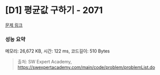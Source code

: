 # [D1] 평균값 구하기 - 2071 

[문제 링크](https://swexpertacademy.com/main/code/problem/problemDetail.do?contestProbId=AV5QRnJqA5cDFAUq) 

### 성능 요약

메모리: 26,672 KB, 시간: 122 ms, 코드길이: 510 Bytes



> 출처: SW Expert Academy, https://swexpertacademy.com/main/code/problem/problemList.do